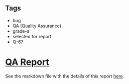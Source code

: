 ## Tags

- bug
- QA (Quality Assurance)
- grade-a
- selected for report
- Q-67

# [QA Report](https://github.com/code-423n4/2022-11-debtdao-findings/issues/454) 

See the markdown file with the details of this report [here](https://github.com/code-423n4/2022-11-debtdao-findings/blob/main/data/IllIllI-Q.md).